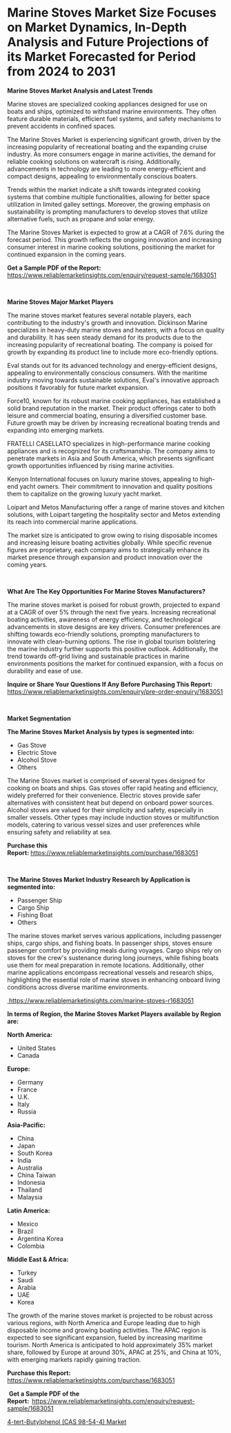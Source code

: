 <p><h1>Marine Stoves Market Size Focuses on Market Dynamics, In-Depth Analysis and Future Projections of its Market Forecasted for Period from 2024 to 2031</h1></p><p><strong>Marine Stoves Market Analysis and Latest Trends</strong></p>
<p><p>Marine stoves are specialized cooking appliances designed for use on boats and ships, optimized to withstand marine environments. They often feature durable materials, efficient fuel systems, and safety mechanisms to prevent accidents in confined spaces.</p><p>The Marine Stoves Market is experiencing significant growth, driven by the increasing popularity of recreational boating and the expanding cruise industry. As more consumers engage in marine activities, the demand for reliable cooking solutions on watercraft is rising. Additionally, advancements in technology are leading to more energy-efficient and compact designs, appealing to environmentally conscious boaters. </p><p>Trends within the market indicate a shift towards integrated cooking systems that combine multiple functionalities, allowing for better space utilization in limited galley settings. Moreover, the growing emphasis on sustainability is prompting manufacturers to develop stoves that utilize alternative fuels, such as propane and solar energy.</p><p>The Marine Stoves Market is expected to grow at a CAGR of 7.6% during the forecast period. This growth reflects the ongoing innovation and increasing consumer interest in marine cooking solutions, positioning the market for continued expansion in the coming years.</p></p>
<p><strong>Get a Sample PDF of the Report:&nbsp;</strong> <a href="https://www.reliablemarketinsights.com/enquiry/request-sample/1683051?utm_campaign=1938&utm_medium=2&utm_source=Github&utm_content=ia&utm_term=30122024&utm_id=marine-stoves">https://www.reliablemarketinsights.com/enquiry/request-sample/1683051</a></p>
<p>&nbsp;</p>
<p><strong>Marine Stoves Major Market Players</strong></p>
<p><p>The marine stoves market features several notable players, each contributing to the industry's growth and innovation. Dickinson Marine specializes in heavy-duty marine stoves and heaters, with a focus on quality and durability. It has seen steady demand for its products due to the increasing popularity of recreational boating. The company is poised for growth by expanding its product line to include more eco-friendly options.</p><p>Eval stands out for its advanced technology and energy-efficient designs, appealing to environmentally conscious consumers. With the maritime industry moving towards sustainable solutions, Eval's innovative approach positions it favorably for future market expansion.</p><p>Force10, known for its robust marine cooking appliances, has established a solid brand reputation in the market. Their product offerings cater to both leisure and commercial boating, ensuring a diversified customer base. Future growth may be driven by increasing recreational boating trends and expanding into emerging markets.</p><p>FRATELLI CASELLATO specializes in high-performance marine cooking appliances and is recognized for its craftsmanship. The company aims to penetrate markets in Asia and South America, which presents significant growth opportunities influenced by rising marine activities.</p><p>Kenyon International focuses on luxury marine stoves, appealing to high-end yacht owners. Their commitment to innovation and quality positions them to capitalize on the growing luxury yacht market.</p><p>Loipart and Metos Manufacturing offer a range of marine stoves and kitchen solutions, with Loipart targeting the hospitality sector and Metos extending its reach into commercial marine applications. </p><p>The market size is anticipated to grow owing to rising disposable incomes and increasing leisure boating activities globally. While specific revenue figures are proprietary, each company aims to strategically enhance its market presence through expansion and product innovation over the coming years.</p></p>
<p>&nbsp;</p>
<p><strong>What Are The Key Opportunities For Marine Stoves Manufacturers?</strong></p>
<p><p>The marine stoves market is poised for robust growth, projected to expand at a CAGR of over 5% through the next five years. Increasing recreational boating activities, awareness of energy efficiency, and technological advancements in stove designs are key drivers. Consumer preferences are shifting towards eco-friendly solutions, prompting manufacturers to innovate with clean-burning options. The rise in global tourism bolstering the marine industry further supports this positive outlook. Additionally, the trend towards off-grid living and sustainable practices in marine environments positions the market for continued expansion, with a focus on durability and ease of use.</p></p>
<p><strong>Inquire or Share Your Questions If Any Before Purchasing This Report:</strong> <a href="https://www.reliablemarketinsights.com/enquiry/pre-order-enquiry/1683051?utm_campaign=1938&utm_medium=2&utm_source=Github&utm_content=ia&utm_term=30122024&utm_id=marine-stoves">https://www.reliablemarketinsights.com/enquiry/pre-order-enquiry/1683051</a></p>
<p>&nbsp;</p>
<p><strong>Market Segmentation</strong></p>
<p><strong>The Marine Stoves Market Analysis by types is segmented into:</strong></p>
<p><ul><li>Gas Stove</li><li>Electric Stove</li><li>Alcohol Stove</li><li>Others</li></ul></p>
<p><p>The Marine Stoves market is comprised of several types designed for cooking on boats and ships. Gas stoves offer rapid heating and efficiency, widely preferred for their convenience. Electric stoves provide safer alternatives with consistent heat but depend on onboard power sources. Alcohol stoves are valued for their simplicity and safety, especially in smaller vessels. Other types may include induction stoves or multifunction models, catering to various vessel sizes and user preferences while ensuring safety and reliability at sea.</p></p>
<p><strong>Purchase this Report:&nbsp;</strong><a href="https://www.reliablemarketinsights.com/purchase/1683051?utm_campaign=1938&utm_medium=2&utm_source=Github&utm_content=ia&utm_term=30122024&utm_id=marine-stoves">https://www.reliablemarketinsights.com/purchase/1683051</a></p>
<p>&nbsp;</p>
<p><strong>The Marine Stoves Market Industry Research by Application is segmented into:</strong></p>
<p><ul><li>Passenger Ship</li><li>Cargo Ship</li><li>Fishing Boat</li><li>Others</li></ul></p>
<p><p>The marine stoves market serves various applications, including passenger ships, cargo ships, and fishing boats. In passenger ships, stoves ensure passenger comfort by providing meals during voyages. Cargo ships rely on stoves for the crew's sustenance during long journeys, while fishing boats use them for meal preparation in remote locations. Additionally, other marine applications encompass recreational vessels and research ships, highlighting the essential role of marine stoves in enhancing onboard living conditions across diverse maritime environments.</p></p>
<p><a href="https://www.reliablemarketinsights.com/marine-stoves-r1683051?utm_campaign=1938&utm_medium=2&utm_source=Github&utm_content=ia&utm_term=30122024&utm_id=marine-stoves">&nbsp;https://www.reliablemarketinsights.com/marine-stoves-r1683051</a></p>
<p><strong>In terms of Region, the Marine Stoves Market Players available by Region are:</strong></p>
<p>
    <p> <strong> North America: </strong>
        <ul>
            <li>United States</li>
            <li>Canada</li>
        </ul>
        </p> 
    <p> <strong> Europe: </strong>
        <ul>
            <li>Germany</li>
            <li>France</li>
            <li>U.K.</li>
            <li>Italy</li>
            <li>Russia</li>
        </ul>
        </p> 
    <p> <strong> Asia-Pacific: </strong>
        <ul>
            <li>China</li>
            <li>Japan</li>
            <li>South Korea</li>
            <li>India</li>
            <li>Australia</li>
            <li>China Taiwan</li>
            <li>Indonesia</li>
            <li>Thailand</li>
            <li>Malaysia</li>
        </ul>
        </p> 
    <p> <strong> Latin America: </strong>
        <ul>
            <li>Mexico</li>
            <li>Brazil</li>
            <li>Argentina Korea</li>
            <li>Colombia</li>
        </ul>
        </p> 
    <p> <strong> Middle East & Africa: </strong>
        <ul>
            <li>Turkey</li>
            <li>Saudi</li>
            <li>Arabia</li>
            <li>UAE</li>
            <li>Korea</li>
        </ul>
    </p>
    </p>
<p><p>The growth of the marine stoves market is projected to be robust across various regions, with North America and Europe leading due to high disposable income and growing boating activities. The APAC region is expected to see significant expansion, fueled by increasing maritime tourism. North America is anticipated to hold approximately 35% market share, followed by Europe at around 30%, APAC at 25%, and China at 10%, with emerging markets rapidly gaining traction.</p></p>
<p><strong>Purchase this Report: </strong><a href="https://www.reliablemarketinsights.com/purchase/1683051?utm_campaign=1938&utm_medium=2&utm_source=Github&utm_content=ia&utm_term=30122024&utm_id=marine-stoves">https://www.reliablemarketinsights.com/purchase/1683051</a></p>
<p>&nbsp;<strong>Get a Sample PDF of the Report:&nbsp;&nbsp;</strong><a href="https://www.reliablemarketinsights.com/enquiry/request-sample/1683051?utm_campaign=1938&utm_medium=2&utm_source=Github&utm_content=ia&utm_term=30122024&utm_id=marine-stoves">https://www.reliablemarketinsights.com/enquiry/request-sample/1683051</a></p>
<p><strong></strong></p>
<p><p><a href="https://github.com/provorikovar/Market-Research-Report-List-6/blob/main/4-tert-butylphenol-cas-98-54-4-market.md?utm_campaign=1938&utm_medium=2&utm_source=Github&utm_content=ia&utm_term=30122024&utm_id=marine-stoves">4-tert-Butylphenol (CAS 98-54-4) Market</a></p></p>